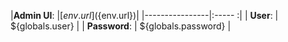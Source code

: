 |**Admin UI**:   |[${env.url}](${env.url})|
|----------------|:-----                  :|
|  **User**:     | ${globals.user}        |
|  **Password**: | ${globals.password}    |
